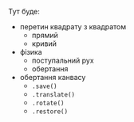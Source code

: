 Тут буде:
* перетин квадрату з квадратом
  * прямий
  * кривий
* фізика
  * поступальний рух
  * обертання
* обертання канвасу
  * `.save()`
  * `.translate()`
  * `.rotate()`
  * `.restore()`
